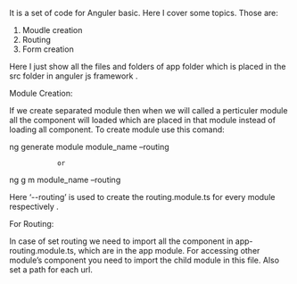 It is a set of code for Anguler basic. Here I cover some topics. Those are:
1.	Moudle creation
2.	Routing
3.	Form creation

Here I just show all the files and folders of app folder which is placed in the src folder in anguler js framework .

Module Creation:

If we create separated module then when we will called a perticuler module all the component will loaded which are placed in that module instead of loading all component. To create module use this comand:


ng generate module module_name –routing
                
                or

ng g m module_name –routing

Here ‘--routing’ is used to create the routing.module.ts for every module respectively .

For Routing:

In case of set routing we need to import all the component in app-routing.module.ts, which are in the app module. For accessing other module’s component you need to import the child module in this file. Also set a path for each url. 

